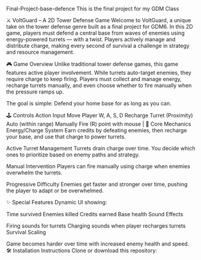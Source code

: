 Final-Project-base-defence
This is the final project for my GDM Class

⚔️ VoltGuard – A 2D Tower Defense Game
Welcome to VoltGuard, a unique take on the tower defense genre built as a final project for GDM6. In this 2D game, players must defend a central base from waves of enemies using energy-powered turrets — with a twist. Players actively manage and distribute charge, making every second of survival a challenge in strategy and resource management.

🎮 Game Overview
Unlike traditional tower defense games, this game features active player involvement. While turrets auto-target enemies, they require charge to keep firing. Players must collect and manage energy, recharge turrets manually, and even choose whether to fire manually when the pressure ramps up.

The goal is simple: Defend your home base for as long as you can.

🕹 Controls
Action	Input
Move Player	W, A, S, D
Recharge Turret (Proximity)	Auto (within range)
Manually Fire	(R) point with mouse
   |
🔧 Core Mechanics
Energy/Charge System
Earn credits by defeating enemies, then recharge your base, and use that charge to power turrets.

Active Turret Management
Turrets drain charge over time. You decide which ones to prioritize based on enemy paths and strategy.

Manual Intervention
Players can fire manually using charge when enemies overwhelm the turrets.

Progressive Difficulty
Enemies get faster and stronger over time, pushing the player to adapt or be overwhelmed.

✨ Special Features
Dynamic UI showing:

Time survived
Enemies killed
Credits earned
Base health
Sound Effects

Firing sounds for turrets
Charging sounds when player recharges turrets
Survival Scaling

Game becomes harder over time with increased enemy health and speed.
🛠 Installation Instructions
Clone or download this repository:
